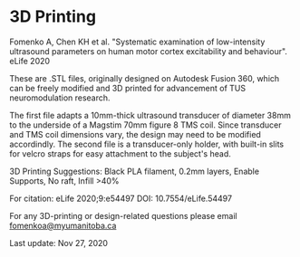# 3D Printing
Fomenko A, Chen KH et al. "Systematic examination of low-intensity ultrasound parameters on human motor cortex excitability and behaviour". eLife 2020

These are .STL files, originally designed on Autodesk Fusion 360, which can be freely modified and 3D printed for advancement of TUS neuromodulation research.

The first file adapts a 10mm-thick ultrasound transducer of diameter 38mm to the underside of a Magstim 70mm figure 8 TMS coil. Since transducer and TMS coil dimensions vary, the design may need to be modified accordindly. The second file is a transducer-only holder, with built-in slits for velcro straps for easy attachment to the subject's head.

3D Printing Suggestions: Black PLA filament, 0.2mm layers, Enable Supports, No raft, Infill >40%

For citation: eLife 2020;9:e54497  DOI: 10.7554/eLife.54497

For any 3D-printing or design-related questions please email fomenkoa@myumanitoba.ca

Last update: Nov 27, 2020
